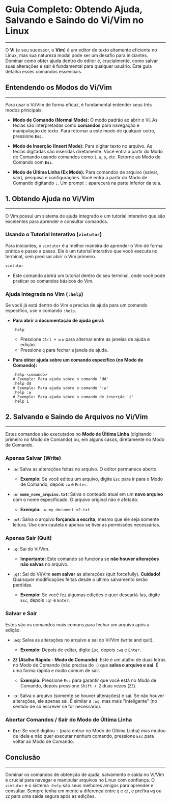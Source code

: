 # Guia Completo: Obtendo Ajuda, Salvando e Saindo do Vi/Vim no Linux
---

O **Vi** (e seu sucessor, o **Vim**) é um editor de texto altamente eficiente no Linux, mas sua natureza modal pode ser um desafio para iniciantes. Dominar como obter ajuda dentro do editor e, crucialmente, como salvar suas alterações e sair é fundamental para qualquer usuário. Este guia detalha esses comandos essenciais.

## Entendendo os Modos do Vi/Vim
---

Para usar o Vi/Vim de forma eficaz, é fundamental entender seus três modos principais:

* **Modo de Comando (Normal Mode):** O modo padrão ao abrir o Vi. As teclas são interpretadas como **comandos** para navegação e manipulação de texto. Para retornar a este modo de qualquer outro, pressione **`Esc`**.

* **Modo de Inserção (Insert Mode):** Para digitar texto no arquivo. As teclas digitadas são inseridas diretamente. Você entra a partir do Modo de Comando usando comandos como `i`, `a`, `o`, etc. Retorne ao Modo de Comando com **`Esc`**.

* **Modo de Última Linha (Ex Mode):** Para comandos de arquivo (salvar, sair), pesquisa e configurações. Você entra a partir do Modo de Comando digitando **`:`**. Um prompt `:` aparecerá na parte inferior da tela.

## 1. Obtendo Ajuda no Vi/Vim
---

O Vim possui um sistema de ajuda integrado e um tutorial interativo que são excelentes para aprender e consultar comandos.

### Usando o Tutorial Interativo (`vimtutor`)

Para iniciantes, o `vimtutor` é a melhor maneira de aprender o Vim de forma prática e passo a passo. Ele é um tutorial interativo que você executa no terminal, sem precisar abrir o Vim primeiro.

```bash
vimtutor
```
* Este comando abrirá um tutorial dentro do seu terminal, onde você pode praticar os comandos básicos do Vim.

### Ajuda Integrada no Vim (`:help`)

Se você já está dentro do Vim e precisa de ajuda para um comando específico, use o comando `:help`.

* **Para abrir a documentação de ajuda geral:**
    ```vim
    :help
    ```
    * Pressione `Ctrl + w` `w` para alternar entre as janelas de ajuda e edição.
    * Pressione `q` para fechar a janela de ajuda.

* **Para obter ajuda sobre um comando específico (no Modo de Comando):**
    ```vim
    :help <comando>
    # Exemplo: Para ajuda sobre o comando 'dd'
    :help dd
    # Exemplo: Para ajuda sobre o comando ':w'
    :help :w
    # Exemplo: Para ajuda sobre o comando de inserção 'i'
    :help i
    ```

## 2. Salvando e Saindo de Arquivos no Vi/Vim
---

Estes comandos são executados no **Modo de Última Linha** (digitando `:` primeiro no Modo de Comando) ou, em alguns casos, diretamente no Modo de Comando.

### Apenas Salvar (Write)

* **`:w`**: Salva as alterações feitas no arquivo. O editor permanece aberto.
    * **Exemplo:** Se você editou um arquivo, digite `Esc` para ir para o Modo de Comando, depois `:w` e `Enter`.

* **`:w nome_novo_arquivo.txt`**: Salva o conteúdo atual em um **novo arquivo** com o nome especificado. O arquivo original não é afetado.
    * **Exemplo:** `:w my_document_v2.txt`

* **`:w!`**: Salva o arquivo **forçando a escrita**, mesmo que ele seja somente leitura. Use com cautela e apenas se tiver as permissões necessárias.

### Apenas Sair (Quit)

* **`:q`**: Sai do Vi/Vim.
    * **Importante:** Este comando só funciona se **não houver alterações não salvas** no arquivo.

* **`:q!`**: Sai do Vi/Vim **sem salvar** as alterações (quit forcefully). **Cuidado!** Quaisquer modificações feitas desde o último salvamento serão perdidas.
    * **Exemplo:** Se você fez algumas edições e quer descartá-las, digite `Esc`, depois `:q!` e `Enter`.

### Salvar e Sair

Estes são os comandos mais comuns para fechar um arquivo após a edição.

* **`:wq`**: Salva as alterações no arquivo e sai do Vi/Vim (write and quit).
    * **Exemplo:** Depois de editar, digite `Esc`, depois `:wq` e `Enter`.

* **`ZZ` (Atalho Rápido - Modo de Comando)**: Este é um atalho de duas letras no Modo de Comando (não precisa do `:`) que **salva o arquivo e sai**. É uma forma rápida e muito comum de sair.

    * **Exemplo:** Pressione `Esc` para garantir que você está no Modo de Comando, depois pressione `Shift + Z` duas vezes (`ZZ`).

* **`:x`**: Salva o arquivo (somente se houver alterações) e sai. Se não houver alterações, ele apenas sai. É similar a `:wq`, mas mais "inteligente" (no sentido de só escrever se for necessário).

### Abortar Comandos / Sair do Modo de Última Linha

* **`Esc`**: Se você digitou `:` (para entrar no Modo de Última Linha) mas mudou de ideia e não quer executar nenhum comando, pressione `Esc` para voltar ao Modo de Comando.

## Conclusão
---

Dominar os comandos de obtenção de ajuda, salvamento e saída no Vi/Vim é crucial para navegar e manipular arquivos no Linux com confiança. O `vimtutor` e o sistema `:help` são seus melhores amigos para aprender e consultar. Sempre tenha em mente a diferença entre `q` e `q!`, e prefira `wq` ou `ZZ` para uma saída segura após as edições.
